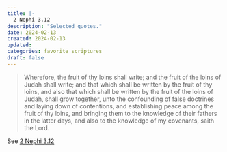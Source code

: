 ```yaml
---
title: |-
  2 Nephi 3.12
description: "Selected quotes."
date: 2024-02-13
created: 2024-02-13
updated: 
categories: favorite scriptures
draft: false
---
```


> Wherefore, the fruit of thy loins shall write; and the fruit of the loins of Judah shall write; and that which shall be written by the fruit of thy loins, and also that which shall be written by the fruit of the loins of Judah, shall grow together, unto the confounding of false doctrines and laying down of contentions, and establishing peace among the fruit of thy loins, and bringing them to the knowledge of their fathers in the latter days, and also to the knowledge of my covenants, saith the Lord.

See [2 Nephi 3.12](https://www.churchofjesuschrist.org/study/scriptures/bofm/2-ne/3?id=p12&lang=eng#p12)